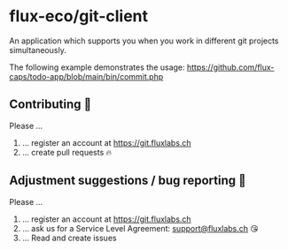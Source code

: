 # flux-eco/git-client

An application which supports you when you work in different git projects simultaneously.

The following example demonstrates the usage:
https://github.com/flux-caps/todo-app/blob/main/bin/commit.php


## Contributing :purple_heart:
Please ...
1. ... register an account at https://git.fluxlabs.ch
2. ... create pull requests :fire:


## Adjustment suggestions / bug reporting :feet:
Please ...
1. ... register an account at https://git.fluxlabs.ch
2. ... ask us for a Service Level Agreement: support@fluxlabs.ch :kissing_heart:
3. ... Read and create issues
